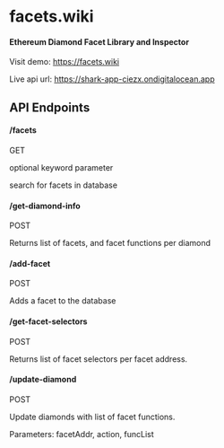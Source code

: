 # facets.wiki

#### Ethereum Diamond Facet Library and Inspector

Visit demo: https://facets.wiki

Live api url: https://shark-app-ciezx.ondigitalocean.app

## API Endpoints

#### /facets

GET

optional keyword parameter

search for facets in database

#### /get-diamond-info
POST

Returns list of facets, and facet functions per diamond

#### /add-facet

POST

Adds a facet to the database


#### /get-facet-selectors

POST

Returns list of facet selectors per facet address.


#### /update-diamond

POST

Update diamonds with list of facet functions.

Parameters: facetAddr, action, funcList









